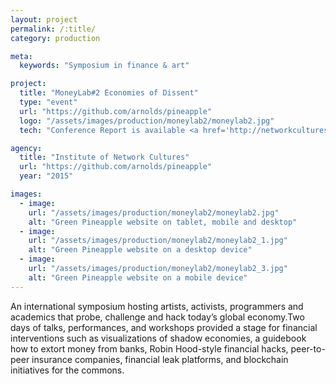 ```yaml
---
layout: project
permalink: /:title/
category: production

meta:
  keywords: "Symposium in finance & art"

project:
  title: "MoneyLab#2 Economies of Dissent"
  type: "event"
  url: "https://github.com/arnolds/pineapple"
  logo: "/assets/images/production/moneylab2/moneylab2.jpg"
  tech: "Conference Report is available <a href='http://networkcultures.org/moneylab/wp-content/uploads/sites/17/2016/02/160201-moneylab_report-DEF.pdf'> here</a>"

agency:
  title: "Institute of Network Cultures"
  url: "https://github.com/arnolds/pineapple"
  year: "2015"

images:
  - image:
    url: "/assets/images/production/moneylab2/moneylab2.jpg"
    alt: "Green Pineapple website on tablet, mobile and desktop"
  - image:
    url: "/assets/images/production/moneylab2/moneylab2_1.jpg"
    alt: "Green Pineapple website on a desktop device"
  - image:
    url: "/assets/images/production/moneylab2/moneylab2_3.jpg"
    alt: "Green Pineapple website on a mobile device"
---
```

<p>An international symposium hosting artists, activists, programmers and academics that probe, challenge and hack today’s global economy.Two days of talks, performances, and workshops provided a stage for financial interventions such as visualizations of shadow economies, a guidebook how to extort money from banks, Robin Hood-style financial hacks, peer-to-peer insurance companies, financial leak platforms, and blockchain initiatives for the commons. </p>
